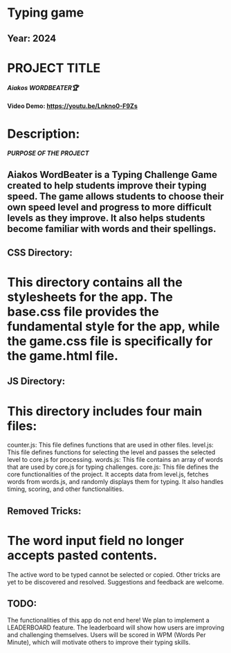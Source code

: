# Typing game 

## Year: 2024
# PROJECT TITLE
***Aiakos WORDBEATER🏆***
#### Video Demo:  <https://youtu.be/Lnkno0-F9Zs>

# Description:
***PURPOSE OF THE PROJECT***

## Aiakos WordBeater is a Typing Challenge Game created to help students improve their typing speed. The game allows students to choose their own speed level and progress to more difficult levels as they improve. It also helps students become familiar with words and their spellings.

## CSS Directory:
# This directory contains all the stylesheets for the app. The base.css file provides the fundamental style for the app, while the game.css file is specifically for the game.html file.

## JS Directory:
# This directory includes four main files:

counter.js: This file defines functions that are used in other files.
level.js: This file defines functions for selecting the level and passes the selected level to core.js for processing.
words.js: This file contains an array of words that are used by core.js for typing challenges.
core.js: This file defines the core functionalities of the project. It accepts data from level.js, fetches words from words.js, and randomly displays them for typing. It also handles timing, scoring, and other functionalities.
## Removed Tricks:
# The word input field no longer accepts pasted contents.
The active word to be typed cannot be selected or copied.
Other tricks are yet to be discovered and resolved. Suggestions and feedback are welcome.
## TODO:
The functionalities of this app do not end here! We plan to implement a LEADERBOARD feature. The leaderboard will show how users are improving and challenging themselves. Users will be scored in WPM (Words Per Minute), which will motivate others to improve their typing skills.
